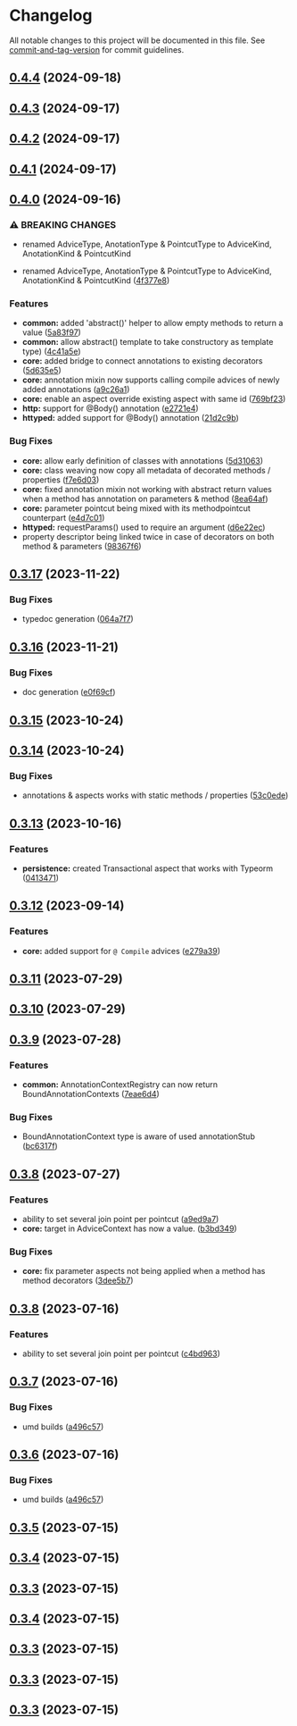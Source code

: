 # Changelog

All notable changes to this project will be documented in this file. See [commit-and-tag-version](https://github.com/absolute-version/commit-and-tag-version) for commit guidelines.

## [0.4.4](https://github.com/NicolasThierion/aspectjs/compare/v0.4.3...v0.4.4) (2024-09-18)

## [0.4.3](https://github.com/NicolasThierion/aspectjs/compare/v0.4.2...v0.4.3) (2024-09-17)

## [0.4.2](https://github.com/NicolasThierion/aspectjs/compare/v0.4.1...v0.4.2) (2024-09-17)

## [0.4.1](https://github.com/NicolasThierion/aspectjs/compare/v0.4.0...v0.4.1) (2024-09-17)

## [0.4.0](https://github.com/NicolasThierion/aspectjs/compare/v0.3.17...v0.4.0) (2024-09-16)


### ⚠ BREAKING CHANGES

* renamed AdviceType, AnotationType & PointcutType to AdviceKind, AnotationKind & PointcutKind

* renamed AdviceType, AnotationType & PointcutType to AdviceKind, AnotationKind & PointcutKind ([4f377e8](https://github.com/NicolasThierion/aspectjs/commit/4f377e84d73f7346fb81bb866ff60d7bb3f99b13))


### Features

* **common:** added 'abstract\(\)' helper to allow empty methods to return a value ([5a83f97](https://github.com/NicolasThierion/aspectjs/commit/5a83f97b5c3a499cf510426135d0b87879d7d2d2))
* **common:** allow abstract() template to take constructory as template type) ([4c41a5e](https://github.com/NicolasThierion/aspectjs/commit/4c41a5e43a737540067d137daad4f52a80f110f3))
* **core:** added bridge to connect annotations to existing decorators ([5d635e5](https://github.com/NicolasThierion/aspectjs/commit/5d635e5fa532a3aa45dee247d62e9df35bc36b96))
* **core:** annotation mixin now supports calling compile advices of newly added annotations ([a9c26a1](https://github.com/NicolasThierion/aspectjs/commit/a9c26a1ad58a944ba441da97081dfa987ab13c41))
* **core:** enable an aspect override existing aspect with same id ([769bf23](https://github.com/NicolasThierion/aspectjs/commit/769bf23aa7b4fa4211e302e1dd7ad5ebd597a853))
* **http:** support for \@Body() annotation ([e2721e4](https://github.com/NicolasThierion/aspectjs/commit/e2721e4661483ac6961bea121794766d214d96af))
* **httyped:** added support for \@Body() annotation ([21d2c9b](https://github.com/NicolasThierion/aspectjs/commit/21d2c9be0518a24db239d4822fbd2c83cd4ef89d))


### Bug Fixes

* **core:** allow early definition of classes with annotations ([5d31063](https://github.com/NicolasThierion/aspectjs/commit/5d310637a56f47eb5a84f85505510365b7a119f6))
* **core:** class weaving now copy all metadata of decorated methods / properties ([f7e6d03](https://github.com/NicolasThierion/aspectjs/commit/f7e6d038678b578e9845dac42e1c977bd2710d56))
* **core:** fixed annotation mixin not working with abstract return values when a method has annotation on parameters & method ([8ea64af](https://github.com/NicolasThierion/aspectjs/commit/8ea64afef3d2437e8c8165069272e88b1a9ae59e))
* **core:** parameter pointcut being mixed with its methodpointcut counterpart ([e4d7c01](https://github.com/NicolasThierion/aspectjs/commit/e4d7c01a3842e504869a00e0e3260b487d2483bb))
* **httyped:** requestParams() used to require an argument ([d6e22ec](https://github.com/NicolasThierion/aspectjs/commit/d6e22ec1c2db85ec5d71063daa17792e3d427d08))
* property descriptor being linked twice in case of decorators on both method & parameters ([98367f6](https://github.com/NicolasThierion/aspectjs/commit/98367f6d7eb53d6b264772a43c30e87f9db3bca3))

## [0.3.17](https://github.com/NicolasThierion/aspectjs/compare/v0.3.16...v0.3.17) (2023-11-22)

### Bug Fixes

- typedoc generation ([064a7f7](https://github.com/NicolasThierion/aspectjs/commit/064a7f7ddfa2f137588681b70a98e6b1c7899a7e))

## [0.3.16](https://github.com/NicolasThierion/aspectjs/compare/v0.3.15...v0.3.16) (2023-11-21)

### Bug Fixes

- doc generation ([e0f69cf](https://github.com/NicolasThierion/aspectjs/commit/e0f69cfd7fb4334af688574ab59ff972930aebc1))

## [0.3.15](https://github.com/NicolasThierion/aspectjs/compare/v0.3.14...v0.3.15) (2023-10-24)

## [0.3.14](https://github.com/NicolasThierion/aspectjs/compare/v0.3.13...v0.3.14) (2023-10-24)

### Bug Fixes

- annotations & aspects works with static methods / properties ([53c0ede](https://github.com/NicolasThierion/aspectjs/commit/53c0ede2ceb0a72b0c76aae4cb5aef2dfde226e0))

## [0.3.13](https://github.com/NicolasThierion/aspectjs/compare/v0.3.12...v0.3.13) (2023-10-16)

### Features

- **persistence:** created Transactional aspect that works with Typeorm ([0413471](https://github.com/NicolasThierion/aspectjs/commit/04134718f487f72ec4b4fc3ab3c727a361f8bac5))

## [0.3.12](https://github.com/NicolasThierion/aspectjs/compare/v0.3.11...v0.3.12) (2023-09-14)

### Features

- **core:** added support for `@ Compile` advices ([e279a39](https://github.com/NicolasThierion/aspectjs/commit/e279a39b65b34e6742c521451666e8dabb818fa5))

## [0.3.11](https://github.com/NicolasThierion/aspectjs/compare/v0.3.10...v0.3.11) (2023-07-29)

## [0.3.10](https://github.com/NicolasThierion/aspectjs/compare/v0.3.9...v0.3.10) (2023-07-29)

## [0.3.9](https://github.com/NicolasThierion/aspectjs/compare/v0.3.8...v0.3.9) (2023-07-28)

### Features

- **common:** AnnotationContextRegistry can now return BoundAnnotationContexts ([7eae6d4](https://github.com/NicolasThierion/aspectjs/commit/7eae6d482237772adf48b59c3bddc7b3371de95d))

### Bug Fixes

- BoundAnnotationContext type is aware of used annotationStub ([bc6317f](https://github.com/NicolasThierion/aspectjs/commit/bc6317fde1ed4de2a472660ff876e3d3936aa1b0))

## [0.3.8](https://github.com/NicolasThierion/aspectjs/compare/v0.3.7...v0.3.8) (2023-07-27)

### Features

- ability to set several join point per pointcut ([a9ed9a7](https://github.com/NicolasThierion/aspectjs/commit/a9ed9a7df242ba77ba05d60e89e2e03c6d2051fc))
- **core:** target in AdviceContext has now a value. ([b3bd349](https://github.com/NicolasThierion/aspectjs/commit/b3bd349d4bfde7166f8c0310a185f72aa84c8709))

### Bug Fixes

- **core:** fix parameter aspects not being applied when a method has method decorators ([3dee5b7](https://github.com/NicolasThierion/aspectjs/commit/3dee5b7ec0e6de8a59311e8d95c94a4927294ae1))

## [0.3.8](https://github.com/NicolasThierion/aspectjs/compare/v0.3.7...v0.3.8) (2023-07-16)

### Features

- ability to set several join point per pointcut ([c4bd963](https://github.com/NicolasThierion/aspectjs/commit/c4bd963cd0158bdcbc6ddcb235f7d1cde68635b0))

## [0.3.7](https://github.com/NicolasThierion/aspectjs/compare/v0.3.5...v0.3.7) (2023-07-16)

### Bug Fixes

- umd builds ([a496c57](https://github.com/NicolasThierion/aspectjs/commit/a496c57545423144c094df05e6555b30a3893d26))

## [0.3.6](https://github.com/NicolasThierion/aspectjs/compare/v0.3.5...v0.3.6) (2023-07-16)

### Bug Fixes

- umd builds ([a496c57](https://github.com/NicolasThierion/aspectjs/commit/a496c57545423144c094df05e6555b30a3893d26))

## [0.3.5](https://github.com/NicolasThierion/aspectjs/compare/v0.3.4...v0.3.5) (2023-07-15)

## [0.3.4](https://github.com/NicolasThierion/aspectjs/compare/v0.3.3...v0.3.4) (2023-07-15)

## [0.3.3](https://github.com/NicolasThierion/aspectjs/compare/v0.3.2...v0.3.3) (2023-07-15)

## [0.3.4](https://github.com/NicolasThierion/aspectjs/compare/v0.3.2...v0.3.4) (2023-07-15)

## [0.3.3](https://github.com/NicolasThierion/aspectjs/compare/v0.3.2...v0.3.3) (2023-07-15)

## [0.3.3](https://github.com/NicolasThierion/aspectjs/compare/v0.3.2...v0.3.3) (2023-07-15)

## [0.3.3](https://github.com/NicolasThierion/aspectjs/compare/v0.3.2...v0.3.3) (2023-07-15)
